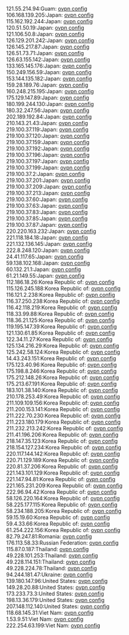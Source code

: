 121.55.214.94:Guam: [ovpn config](vpn/121_55_214_94.ovpn)  
106.168.139.205:Japan: [ovpn config](vpn/106_168_139_205.ovpn)  
115.162.192.244:Japan: [ovpn config](vpn/115_162_192_244.ovpn)  
120.51.50.19:Japan: [ovpn config](vpn/120_51_50_19.ovpn)  
121.106.50.8:Japan: [ovpn config](vpn/121_106_50_8.ovpn)  
126.129.201.242:Japan: [ovpn config](vpn/126_129_201_242.ovpn)  
126.145.217.87:Japan: [ovpn config](vpn/126_145_217_87.ovpn)  
126.51.73.71:Japan: [ovpn config](vpn/126_51_73_71.ovpn)  
126.63.155.142:Japan: [ovpn config](vpn/126_63_155_142.ovpn)  
133.165.145.176:Japan: [ovpn config](vpn/133_165_145_176.ovpn)  
150.249.156.59:Japan: [ovpn config](vpn/150_249_156_59.ovpn)  
153.144.135.182:Japan: [ovpn config](vpn/153_144_135_182.ovpn)  
159.28.189.76:Japan: [ovpn config](vpn/159_28_189_76.ovpn)  
160.248.215.195:Japan: [ovpn config](vpn/160_248_215_195.ovpn)  
175.129.147.89:Japan: [ovpn config](vpn/175_129_147_89.ovpn)  
180.199.244.130:Japan: [ovpn config](vpn/180_199_244_130.ovpn)  
180.32.247.56:Japan: [ovpn config](vpn/180_32_247_56.ovpn)  
202.189.192.84:Japan: [ovpn config](vpn/202_189_192_84.ovpn)  
210.143.21.43:Japan: [ovpn config](vpn/210_143_21_43.ovpn)  
219.100.37.119:Japan: [ovpn config](vpn/219_100_37_119.ovpn)  
219.100.37.120:Japan: [ovpn config](vpn/219_100_37_120.ovpn)  
219.100.37.159:Japan: [ovpn config](vpn/219_100_37_159.ovpn)  
219.100.37.192:Japan: [ovpn config](vpn/219_100_37_192.ovpn)  
219.100.37.196:Japan: [ovpn config](vpn/219_100_37_196.ovpn)  
219.100.37.197:Japan: [ovpn config](vpn/219_100_37_197.ovpn)  
219.100.37.199:Japan: [ovpn config](vpn/219_100_37_199.ovpn)  
219.100.37.2:Japan: [ovpn config](vpn/219_100_37_2.ovpn)  
219.100.37.201:Japan: [ovpn config](vpn/219_100_37_201.ovpn)  
219.100.37.209:Japan: [ovpn config](vpn/219_100_37_209.ovpn)  
219.100.37.213:Japan: [ovpn config](vpn/219_100_37_213.ovpn)  
219.100.37.60:Japan: [ovpn config](vpn/219_100_37_60.ovpn)  
219.100.37.63:Japan: [ovpn config](vpn/219_100_37_63.ovpn)  
219.100.37.83:Japan: [ovpn config](vpn/219_100_37_83.ovpn)  
219.100.37.85:Japan: [ovpn config](vpn/219_100_37_85.ovpn)  
219.100.37.87:Japan: [ovpn config](vpn/219_100_37_87.ovpn)  
220.220.163.232:Japan: [ovpn config](vpn/220_220_163_232.ovpn)  
221.118.184.18:Japan: [ovpn config](vpn/221_118_184_18.ovpn)  
221.132.136.145:Japan: [ovpn config](vpn/221_132_136_145.ovpn)  
222.8.248.120:Japan: [ovpn config](vpn/222_8_248_120.ovpn)  
24.41.117.65:Japan: [ovpn config](vpn/24_41_117_65.ovpn)  
59.138.102.168:Japan: [ovpn config](vpn/59_138_102_168.ovpn)  
60.132.21.1:Japan: [ovpn config](vpn/60_132_21_1.ovpn)  
61.21.149.55:Japan: [ovpn config](vpn/61_21_149_55.ovpn)  
112.186.18.26:Korea Republic of: [ovpn config](vpn/112_186_18_26.ovpn)  
115.126.245.188:Korea Republic of: [ovpn config](vpn/115_126_245_188.ovpn)  
116.121.2.238:Korea Republic of: [ovpn config](vpn/116_121_2_238.ovpn)  
116.37.250.238:Korea Republic of: [ovpn config](vpn/116_37_250_238.ovpn)  
116.42.118.219:Korea Republic of: [ovpn config](vpn/116_42_118_219.ovpn)  
118.33.99.88:Korea Republic of: [ovpn config](vpn/118_33_99_88.ovpn)  
118.36.21.125:Korea Republic of: [ovpn config](vpn/118_36_21_125.ovpn)  
119.195.147.39:Korea Republic of: [ovpn config](vpn/119_195_147_39.ovpn)  
121.130.61.85:Korea Republic of: [ovpn config](vpn/121_130_61_85.ovpn)  
122.34.11.27:Korea Republic of: [ovpn config](vpn/122_34_11_27.ovpn)  
125.134.216.29:Korea Republic of: [ovpn config](vpn/125_134_216_29.ovpn)  
125.242.58.124:Korea Republic of: [ovpn config](vpn/125_242_58_124.ovpn)  
14.43.243.151:Korea Republic of: [ovpn config](vpn/14_43_243_151.ovpn)  
175.123.40.96:Korea Republic of: [ovpn config](vpn/175_123_40_96.ovpn)  
175.198.8.246:Korea Republic of: [ovpn config](vpn/175_198_8_246.ovpn)  
175.212.148.26:Korea Republic of: [ovpn config](vpn/175_212_148_26.ovpn)  
175.213.67.191:Korea Republic of: [ovpn config](vpn/175_213_67_191.ovpn)  
183.101.38.140:Korea Republic of: [ovpn config](vpn/183_101_38_140.ovpn)  
210.178.253.49:Korea Republic of: [ovpn config](vpn/210_178_253_49.ovpn)  
211.109.109.156:Korea Republic of: [ovpn config](vpn/211_109_109_156.ovpn)  
211.200.153.141:Korea Republic of: [ovpn config](vpn/211_200_153_141.ovpn)  
211.222.70.230:Korea Republic of: [ovpn config](vpn/211_222_70_230.ovpn)  
211.223.180.179:Korea Republic of: [ovpn config](vpn/211_223_180_179.ovpn)  
211.232.213.242:Korea Republic of: [ovpn config](vpn/211_232_213_242.ovpn)  
211.41.196.206:Korea Republic of: [ovpn config](vpn/211_41_196_206.ovpn)  
218.147.35.123:Korea Republic of: [ovpn config](vpn/218_147_35_123.ovpn)  
218.154.127.234:Korea Republic of: [ovpn config](vpn/218_154_127_234.ovpn)  
220.117.144.142:Korea Republic of: [ovpn config](vpn/220_117_144_142.ovpn)  
220.71.129.189:Korea Republic of: [ovpn config](vpn/220_71_129_189.ovpn)  
220.81.37.206:Korea Republic of: [ovpn config](vpn/220_81_37_206.ovpn)  
221.143.101.129:Korea Republic of: [ovpn config](vpn/221_143_101_129.ovpn)  
221.147.94.81:Korea Republic of: [ovpn config](vpn/221_147_94_81.ovpn)  
221.165.231.209:Korea Republic of: [ovpn config](vpn/221_165_231_209.ovpn)  
222.96.94.42:Korea Republic of: [ovpn config](vpn/222_96_94_42.ovpn)  
58.126.220.164:Korea Republic of: [ovpn config](vpn/58_126_220_164.ovpn)  
58.225.177.115:Korea Republic of: [ovpn config](vpn/58_225_177_115.ovpn)  
58.234.188.205:Korea Republic of: [ovpn config](vpn/58_234_188_205.ovpn)  
59.15.19.60:Korea Republic of: [ovpn config](vpn/59_15_19_60.ovpn)  
59.4.33.66:Korea Republic of: [ovpn config](vpn/59_4_33_66.ovpn)  
61.254.222.156:Korea Republic of: [ovpn config](vpn/61_254_222_156.ovpn)  
82.79.247.81:Romania: [ovpn config](vpn/82_79_247_81.ovpn)  
176.113.58.33:Russian Federation: [ovpn config](vpn/176_113_58_33.ovpn)  
115.87.0.187:Thailand: [ovpn config](vpn/115_87_0_187.ovpn)  
49.228.101.253:Thailand: [ovpn config](vpn/49_228_101_253.ovpn)  
49.228.114.151:Thailand: [ovpn config](vpn/49_228_114_151.ovpn)  
49.228.224.78:Thailand: [ovpn config](vpn/49_228_224_78.ovpn)  
94.244.181.47:Ukraine: [ovpn config](vpn/94_244_181_47.ovpn)  
139.180.147.96:United States: [ovpn config](vpn/139_180_147_96.ovpn)  
149.28.20.88:United States: [ovpn config](vpn/149_28_20_88.ovpn)  
173.233.73.3:United States: [ovpn config](vpn/173_233_73_3.ovpn)  
198.13.36.179:United States: [ovpn config](vpn/198_13_36_179.ovpn)  
207.148.112.140:United States: [ovpn config](vpn/207_148_112_140.ovpn)  
118.68.145.31:Viet Nam: [ovpn config](vpn/118_68_145_31.ovpn)  
1.53.9.51:Viet Nam: [ovpn config](vpn/1_53_9_51.ovpn)  
222.254.63.199:Viet Nam: [ovpn config](vpn/222_254_63_199.ovpn)  
